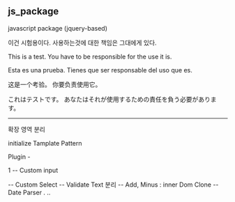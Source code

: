js_package
-------------------------------------------------------------------------------------

javascript package (jquery-based)

이건 시험용이다.
사용하는것에 대한 책임은 그대에게 있다.

This is a test. 
You have to be responsible for the use it is.

Esta es una prueba. 
Tienes que ser responsable del uso que es.

这是一个考验。 
你要负责使用它。

これはテストです。 
あなたはそれが使用するための責任を負う必要があります。


-------------------------------------------------------------------------------------

확장 영역 분리

initialize Tamplate Pattern

Plugin - 

1
-- Custom input

-- Custom Select
-- Validate Text 분리
-- Add, Minus : inner Dom Clone
-- Date Parser
.
..

